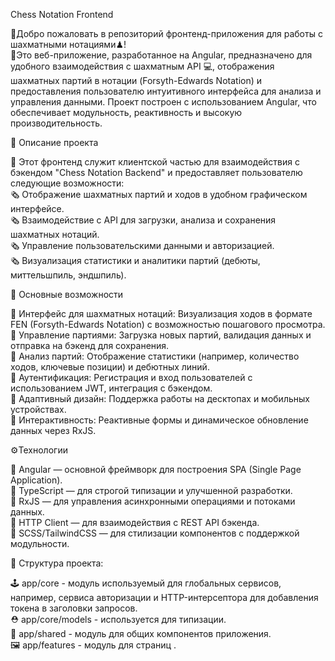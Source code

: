Chess Notation Frontend

👋Добро пожаловать в репозиторий фронтенд-приложения для работы с шахматными нотациями♟!  
🧶Это веб-приложение, разработанное на Angular, предназначено для удобного взаимодействия с шахматным API 💻, отображения шахматных партий в нотации (Forsyth-Edwards Notation) и предоставления пользователю интуитивного интерфейса для анализа и управления данными. 
Проект построен с использованием Angular, что обеспечивает модульность, реактивность и высокую производительность.

📡 Описание проекта

📌 Этот фронтенд служит клиентской частью для взаимодействия с бэкендом "Chess Notation Backend" и предоставляет пользователю следующие возможности:  
🗞 Отображение шахматных партий и ходов в удобном графическом интерфейсе.  
🗞 Взаимодействие с API для загрузки, анализа и сохранения шахматных нотаций.  
🗞 Управление пользовательскими данными и авторизацией.  
🗞 Визуализация статистики и аналитики партий (дебюты, миттельшпиль, эндшпиль).   


🔩 Основные возможности

📘 Интерфейс для шахматных нотаций: Визуализация ходов в формате FEN (Forsyth-Edwards Notation) с возможностью пошагового просмотра.  
📘 Управление партиями: Загрузка новых партий, валидация данных и отправка на бэкенд для сохранения.  
📘 Анализ партий: Отображение статистики (например, количество ходов, ключевые позиции) и дебютных линий.  
📘 Аутентификация: Регистрация и вход пользователей с использованием JWT, интеграция с бэкендом.  
📘 Адаптивный дизайн: Поддержка работы на десктопах и мобильных устройствах.  
📘 Интерактивность: Реактивные формы и динамическое обновление данных через RxJS.  


⚙️Технологии

📀 Angular — основной фреймворк для построения SPA (Single Page Application).  
📀 TypeScript — для строгой типизации и улучшенной разработки.  
📀 RxJS — для управления асинхронными операциями и потоками данных.  
📀 HTTP Client — для взаимодействия с REST API бэкенда.  
📀 SCSS/TailwindCSS — для стилизации компонентов с поддержкой модульности.  


🧱 Структура проекта:  

🕹 app/core - модуль используемый для глобальных сервисов, например, сервиса авторизации и HTTP-интерсептора для добавления токена в заголовки запросов.  
⛑ app/core/models - используется для типизации.  
🔌 app/shared - модуль для общих компонентов приложения.  
🖼  app/features - модуль для страниц .  
